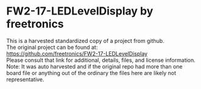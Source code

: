 
# FW2-17-LEDLevelDisplay by freetronics  
This is a harvested standardized copy of a project from github.  
The original project can be found at:  
https://github.com/freetronics/FW2-17-LEDLevelDisplay  
Please consult that link for additional, details, files, and license information.  
Note: It was auto harvested and if the original repo had more than one board file or anything out of the ordinary the files here are likely not representative.  
    
